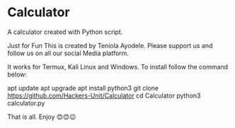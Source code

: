 # Calculator
A calculator created with Python script.

Just for Fun
This is created by Teniola Ayodele.
Please support us and follow us on all our social Media platform.

It works for Termux, Kali Linux and Windows.
To install follow the command below:

apt update
apt upgrade
apt install python3
git clone https://github.com/Hackers-Unit/Calculator
cd Calculator
python3 calculator.py

That is all.
Enjoy 😊😊😉

